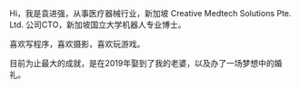 Hi，我是袁进强，从事医疗器械行业，新加坡 Creative Medtech Solutions Pte. Ltd. 公司CTO，新加坡国立大学机器人专业博士。

喜欢写程序，喜欢摄影，喜欢玩游戏。

目前为止最大的成就，是在2019年娶到了我的老婆，以及办了一场梦想中的婚礼。